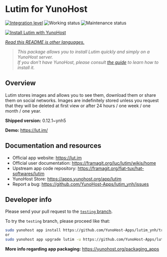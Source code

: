 <!--
N.B.: This README was automatically generated by <https://github.com/YunoHost/apps/tree/master/tools/readme_generator>
It shall NOT be edited by hand.
-->

# Lutim for YunoHost

[![Integration level](https://dash.yunohost.org/integration/lutim.svg)](https://dash.yunohost.org/appci/app/lutim) ![Working status](https://ci-apps.yunohost.org/ci/badges/lutim.status.svg) ![Maintenance status](https://ci-apps.yunohost.org/ci/badges/lutim.maintain.svg)

[![Install Lutim with YunoHost](https://install-app.yunohost.org/install-with-yunohost.svg)](https://install-app.yunohost.org/?app=lutim)

*[Read this README is other languages.](./ALL_README.md)*

> *This package allows you to install Lutim quickly and simply on a YunoHost server.*  
> *If you don't have YunoHost, please consult [the guide](https://yunohost.org/install) to learn how to install it.*

## Overview

Lutim stores images and allows you to see them, download them or share them on social networks.
Images are indefinitely stored unless you request that they will be deleted at first view or after 24 hours / one week / one month / one year.

**Shipped version:** 0.12.1~ynh5

**Demo:** <https://lut.im/>
## Documentation and resources

- Official app website: <https://lut.im>
- Official user documentation: <https://framagit.org/luc/lutim/wikis/home>
- Upstream app code repository: <https://framagit.org/fiat-tux/hat-softwares/lutim>
- YunoHost Store: <https://apps.yunohost.org/app/lutim>
- Report a bug: <https://github.com/YunoHost-Apps/lutim_ynh/issues>

## Developer info

Please send your pull request to the [`testing` branch](https://github.com/YunoHost-Apps/lutim_ynh/tree/testing).

To try the `testing` branch, please proceed like that:

```bash
sudo yunohost app install https://github.com/YunoHost-Apps/lutim_ynh/tree/testing --debug
or
sudo yunohost app upgrade lutim -u https://github.com/YunoHost-Apps/lutim_ynh/tree/testing --debug
```

**More info regarding app packaging:** <https://yunohost.org/packaging_apps>
